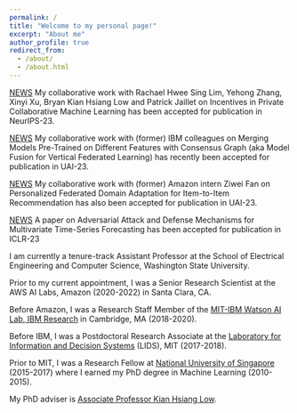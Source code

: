 ```yaml
---
permalink: /
title: "Welcome to my personal page!"
excerpt: "About me"
author_profile: true
redirect_from: 
  - /about/
  - /about.html
---
```


[NEWS](https://htnghia87.github.io/publication/neurips23) My collaborative work with Rachael Hwee Sing Lim, Yehong Zhang, Xinyi Xu, Bryan Kian Hsiang Low and Patrick Jaillet on Incentives in Private Collaborative Machine Learning has been accepted for publication in NeurIPS-23.

[NEWS](https://htnghia87.github.io/publication/uai23a) My collaborative work with (former) IBM colleagues on Merging Models Pre-Trained on Different Features with Consensus Graph (aka Model Fusion for Vertical Federated Learning) has recently been accepted for publication in UAI-23.

[NEWS](https://htnghia87.github.io/publication/uai23b) My collaborative work with (former) Amazon intern Ziwei Fan on Personalized Federated Domain Adaptation for Item-to-Item Recommendation has also been accepted for publication in UAI-23. 

[NEWS](https://htnghia87.github.io/publication/iclr23) A paper on Adversarial Attack and Defense Mechanisms for Multivariate Time-Series Forecasting has been accepted for publication in ICLR-23

I am currently a tenure-track Assistant Professor at the School of Electrical Engineering and Computer Science, Washington State University. 

Prior to my current appointment, I was a Senior Research Scientist at the AWS AI Labs, Amazon (2020-2022) in Santa Clara, CA.

Before Amazon, I was a Research Staff Member of the [MIT-IBM Watson AI Lab, IBM Research](https://mitibmwatsonailab.mit.edu/people/nghia-hoang/) in Cambridge, MA (2018-2020).

Before IBM, I was a Postdoctoral Research Associate at the [Laboratory for Information and Decision Systems](https://lids.mit.edu/) (LIDS), MIT (2017-2018). 

Prior to MIT, I was a Research Fellow at [National University of Singapore](https://nus.edu.sg/) (2015-2017) where I earned my PhD degree in Machine Learning (2010-2015). 

My PhD adviser is [Associate Professor Kian Hsiang Low](http://www.comp.nus.edu.sg/~lowkh).